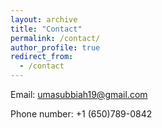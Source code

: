 ```yaml
---
layout: archive
title: "Contact"
permalink: /contact/
author_profile: true
redirect_from:
  - /contact
---
```


Email:  umasubbiah19@gmail.com

Phone number: +1 (650)789-0842
